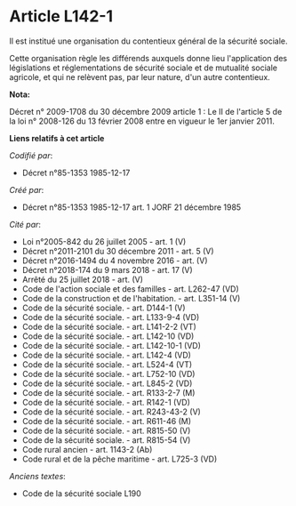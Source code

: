 # Article L142-1

Il est institué une organisation du contentieux général de la sécurité sociale. 

Cette organisation règle les différends auxquels donne lieu l'application des législations et réglementations de sécurité
sociale et de mutualité sociale agricole, et qui ne relèvent pas, par leur nature, d'un autre contentieux.

**Nota:**

Décret n° 2009-1708 du 30 décembre 2009 article 1 : Le II de l'article 5 de la loi n° 2008-126 du 13 février 2008 entre en
vigueur le 1er janvier 2011.

**Liens relatifs à cet article**

_Codifié par_:

  - Décret n°85-1353 1985-12-17

_Créé par_:

  - Décret n°85-1353 1985-12-17 art. 1 JORF 21 décembre 1985

_Cité par_:

  - Loi n°2005-842 du 26 juillet 2005 - art. 1 (V)
  - Décret n°2011-2101 du 30 décembre 2011 - art. 5 (V)
  - Décret n°2016-1494 du 4 novembre 2016 - art. (V)
  - Décret n°2018-174 du 9 mars 2018 - art. 17 (V)
  - Arrêté du 25 juillet 2018 - art. (V)
  - Code de l'action sociale et des familles - art. L262-47 (VD)
  - Code de la construction et de l'habitation. - art. L351-14 (V)
  - Code de la sécurité sociale. - art. D144-1 (V)
  - Code de la sécurité sociale. - art. L133-9-4 (VD)
  - Code de la sécurité sociale. - art. L141-2-2 (VT)
  - Code de la sécurité sociale. - art. L142-10 (VD)
  - Code de la sécurité sociale. - art. L142-10-1 (VD)
  - Code de la sécurité sociale. - art. L142-4 (VD)
  - Code de la sécurité sociale. - art. L524-4 (VT)
  - Code de la sécurité sociale. - art. L752-10 (VD)
  - Code de la sécurité sociale. - art. L845-2 (VD)
  - Code de la sécurité sociale. - art. R133-2-7 (M)
  - Code de la sécurité sociale. - art. R142-1 (VD)
  - Code de la sécurité sociale. - art. R243-43-2 (V)
  - Code de la sécurité sociale. - art. R611-46 (M)
  - Code de la sécurité sociale. - art. R815-50 (V)
  - Code de la sécurité sociale. - art. R815-54 (V)
  - Code rural ancien - art. 1143-2 (Ab)
  - Code rural et de la pêche maritime - art. L725-3 (VD)

_Anciens textes_:

  - Code de la sécurité sociale L190
